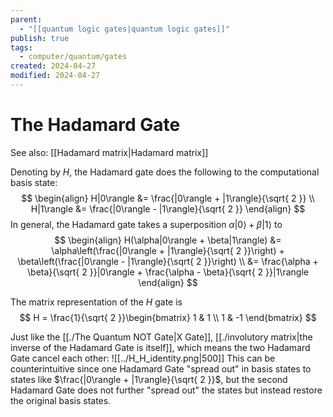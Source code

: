 ```yaml
---
parent:
  - "[[quantum logic gates|quantum logic gates]]"
publish: true
tags:
  - computer/quantum/gates
created: 2024-04-27
modified: 2024-04-27
---
```

# The Hadamard Gate
See also: [[Hadamard matrix|Hadamard matrix]]

Denoting by $H$, the Hadamard gate does the following to the computational basis state:
$$
\begin{align}
H|0\rangle &= \frac{|0\rangle + |1\rangle}{\sqrt{ 2 }} \\
H|1\rangle &= \frac{|0\rangle - |1\rangle}{\sqrt{ 2 }}
\end{align}
$$ 
In general, the Hadamard gate takes a superposition $\alpha|0\rangle + \beta|1\rangle$ to
$$
\begin{align}
H(\alpha|0\rangle + \beta|1\rangle)  &= \alpha\left(\frac{|0\rangle + |1\rangle}{\sqrt{ 2 }}\right) + \beta\left(\frac{|0\rangle - |1\rangle}{\sqrt{ 2 }}\right) \\
&= \frac{\alpha + \beta}{\sqrt{ 2 }}|0\rangle + \frac{\alpha - \beta}{\sqrt{ 2 }}|1\rangle
\end{align}
$$

The matrix representation of the $H$ gate is
$$
H = \frac{1}{\sqrt{ 2 }}\begin{bmatrix}
1 & 1  \\
1 & -1
\end{bmatrix}
$$

Just like the [[./The Quantum NOT Gate|X Gate]], [[./involutory matrix|the inverse of the Hadamard Gate is itself]], which means the two Hadamard Gate cancel each other:
![[../H_H_identity.png|500]]
This can be counterintuitive since one Hadamard Gate "spread out" in basis states to states like $\frac{|0\rangle + |1\rangle}{\sqrt{ 2 }}$, but the second Hadamard Gate does not further "spread out" the states but instead restore the original basis states.